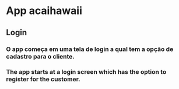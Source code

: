 # App acaihawaii

## Login
### O app começa em uma tela de login a qual tem a opção de cadastro para o cliente.
### The app starts at a login screen which has the option to register for the customer.
